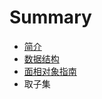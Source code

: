 # Summary

* [简介](README.md)
* [数据结构](datastructure.md)
* [面相对象指南](mian_xiang_dui_xiang_zhi_nan.md)
* 取子集

